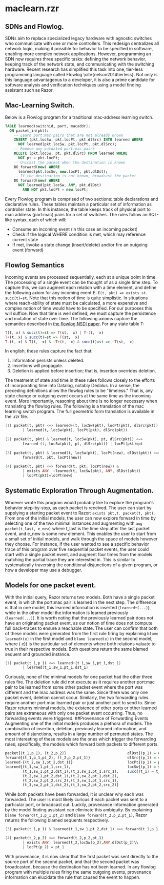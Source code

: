 # maclearn.rzr
## SDNs and Flowlog.
SDNs aim to replace specialized legacy hardware with agnostic switches who communicate with one or more controllers. This redesign centralizes all network logic, making it possible for behavior to be specified in software, enabling more complex network applications. However, programming an SDN now requires three specific tasks: defining the network behavior, keeping track of the network state, and communicating with the switching hardware. Recent research has simplified this task into one, tier-less programming language called Flowlog \cite{nelson2014tierless}. Not only is this language advantageous to a developer, it is also a prime candidate for software analysis and verification techniques using a model finding assistant such as Razor. 
## Mac-Learning Switch.
Below is a Flowlog program for a traditional mac-address learning switch.
```SQL
TABLE learned(switchid, port, macaddr);
  ON packet_in(pkt):
    -- Learn port:mac pairs that are not already known
    INSERT (pkt.locSw, pkt.locPt, pkt.dlSrc) INTO learned WHERE
      NOT learned(pkt.locSw, pkt.locPt, pkt.dlSrc);
    -- Remove any outdated port:mac pairs
    DELETE (pkt.locSw, pt, pkt.dlSrc) FROM learned WHERE
      NOT pt = pkt.locPt;
    -- Unicast the packet when the destination is known
    DO forward(new) WHERE
      learned(pkt.locSw, new.locPt, pkt.dlDst);
    -- If the destination is not known, broadcast the packet
    DO forward(new) WHERE
      NOT learned(pkt.locSw, ANY, pkt.dlDst)
        AND NOT pkt.locPt = new.locPt;
```
Every Flowlog program is comprised of two sections: table declarations and declarative rules. These tables maintain a particular set of information as controller state. In this instance, the table keeps track of physical port to mac address (port:mac) pairs for a set of switches. The rules follow an SQL-like syntax, each of which will:

- Consume an incoming event (in this case an incoming packet)
- Check if the logical WHERE condition is met, which may reference current state
- If met, invoke a state change (insert/delete) and/or fire an outgoing event (forward)

## Flowlog Semantics
Incoming events are processed sequentially, each at a unique point in time. The processing of a single event can be thought of as a single time step. To capture this, we can augment each relation with a time element, and define the following axiom for any incoming event E: ```E(t, pkt) => exists st. succ(t)=st```. Note that this notion of time is quite simplistic. In situations where reach-ability of state must be calculated, a more expensive and complex notion of time would have to be specified. For our purposes this will suffice. Now that time is well defined, we must capture the persistence and mutation of state over time. The following axioms capture the semantics described in <a href="http://web.cs.wpi.edu/~tn/publications/nfsk-flowlog-nsdi14.pdf">the flowlog NSDI paper</a>. For any state table T:
```Haskell
T(t, x) & succ(t)=st => T(st,  x) | T-(t,  x)
T+(t, x) & succ(t)=st => T(st,  x)
T-(t, x) & T(t,  x) & ~T+(t,  x) & succ(t)=st => ~T(st,  x)
```
In english, these rules capture the fact that:

1. Information persists unless deleted.
2. Insertions will propagate.
3. Deletion is applied before insertion; that is, insertion overrides deletion.

The treatment of state and time in these rules follows closely to the efforts of incorporating time into Datalog, notably Dedalus. In a sense, the preceding definitions allow the flowlog rules to be "timeless." That is, any state change or outgoing event occurs at the same time as the incoming event. More importantly, reasoning about time is no longer necessary when translating the flowlog rules. The following is a translation of the mac learning switch program. The full geometric form translation is available in the .rzr file.
```Haskell
(1) packet(t, pkt) <=> learned+(t, locSw(pkt), locPt(pkt), dlSrc(pkt)) & 
        | learned(t, locSw(pkt), locPt(pkt), dlSrc(pkt))
        
(2) packet(t, pkt) & learned(t, locSw(pkt), pt, dlSrc(pkt)) <=> 
        learned-(t, locSw(pkt), pt, dlSrc(pkt)) | locPt(pkt)=pt
        
(3) packet(t, pkt) & learned(t, locSw(pkt), locPt(new), dlDst(pkt)) <=>
        forward(t, pkt, locPt(new))
        
(4) packet(t, pkt) <=> forward(t, pkt, locPt(new)) &
        | exists ANY. ~learned(t, locSw(pkt), ANY, dlDst(pkt)) 
        | locPt(pkt)=locPt(new)
```
## Systematic Exploration Through Augmentation.
Whoever wrote this program would probably like to explore the program's behavior step-by-step, as each packet is received. The user can start by supplying a starting packet event to Razor: ```exists pkt,t. packet(t, pkt)```. From one of the initial models, the user can now explore forward in time by selecting one of the two minimal instances and augmenting with ```aug packet(t_last, e_new)``` where t_last is the time step after the last packet event, and e_new is some new element. This enables the user to start from a small set of initial models, and walk through the space of models however they choose. For instance, if the user wanted to see a specific behavior trace of this program over five sequential packet events, the user could start with a single packet event, and augment four times from the models matching the partial trace they are interested in. This is similar to systematically traversing the conditional disjunctions of a given program, or how a developer may use a debugger. 
## Models for one packet event.
With the initial query, Razor returns two models. Both have a single packet event, in which the port:mac pair is learned in the next step. The difference is that in one model, this learned information is inserted (```learned+(...)```), while in the other model the information is learned previously (```learned(...)```). It is worth noting that the previously learned pair does not have an originating packet event, as our notion of time does not compute full back-traces to ensure a reachable state. The user can confirm that both of these models were generated from the first rule firing by explaining ```blame learned+(e)``` in the first model and ```blame learned(e)``` in the second model, where \( e}\) is the particular set of elements where both relations valuate to true in their respective models. Both questions return the same blamed sequent and grounded instance.
```Haskell
(1) packet(t_1,p_1) <=> learned+(t_1,sw_1,pt_1,dst_1)
        | learned(t_1,sw_1,pt_1,dst_1)
```
Curiously, none of the minimal models for one packet had the other three rules fire. The deletion rule did not execute as it requires another port:mac pair to be learned from some other packet event where the port was different and the mac address was the same. Since there was only one packet event, deletion cannot occur. Similarly, the two forwarding rules require another port:mac learned pair or just another port to send to. Since Razor returns minimal models, the existence of other ports or other learned pairs are extraneous with only one packet event occurring. Thus, no forwarding events were triggered.
##Provenance of Forwarding Events
Augmenting one of the initial models produces a plethora of models. The combination of insertion, deletion, previously learned information, and amount of disjunctions, results in a large number of permuted states. The most interesting of these models are the ones which trigger the forwarding rules; specifically, the models which forward both packets to different ports.
```Haskell
packet{(t_1,p_1), (t_2,p_2)}                            dlDst{(p_1) = dst_1, (p_2) = dst_2}
forward{(t_1,p_1,pt_2), (t_2,p_2,pt_1)}                 dlSrc{(p_1) = src_1, (p_2) = src_2}
learned-{(t_2,sw_1,pt_2,dst_1)}                         locPt{(p_1) = pt_1, (p_2) = pt_2}
learned{(t_1,sw_1,pt_1,src_1),                          locSw{(p_1) = sw_1, (p_2) = sw_2}
        (t_1,sw_1,pt_2,dst_1),(t_2,sw_1,pt_1,src_1),    succ{(t_1) = t_2, (t_2) = t_3}
        (t_2,sw_1,pt_2,dst_1),(t_2,sw_2,pt_1,dst_2),
        (t_2,sw_2,pt_2,src_2),(t_3,sw_1,pt_1,src_1),
        (t_3,sw_2,pt_1,dst_2),(t_3,sw_2,pt_2,src_2)}
```
While both packets have been forwarded, it is unclear why each was forwarded. The user is most likely curious if each packet was sent to a particular port, or broadcast out. Luckily, provenance information generated by the model finding assistant can eliminate this ambiguity. By explaining ```blame forward(t_1,p_1,pt_2)``` and ```blame forward(t_2,p_2,pt_1)```, Razor returns the following blamed sequents respectively.
```Haskell
(3) packet(t_1,p_1) & learned(t_1,sw_1,pt_2,dst_1) <=> forward(t_1,p_1,pt_2)  

(4) packet(t_2,p_2) <=> forward(t_2,p_2,pt_1)
        | exists ANY. learned(t_2,locSw(p_2),ANY,dlDst(p_2)\\
        | locPt(p_2) = pt_1
```
With provenance, it is now clear that the first packet was sent directly to the source port of the second packet, and that the second packet was broadcasted, because the destination has not been learned. In any flowlog program with multiple rules firing the same outgoing events, provenance information can elucidate the rule that caused the event to happen. 
